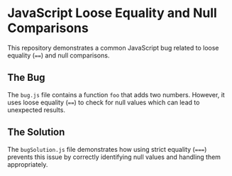 # JavaScript Loose Equality and Null Comparisons

This repository demonstrates a common JavaScript bug related to loose equality (`==`) and null comparisons.

## The Bug
The `bug.js` file contains a function `foo` that adds two numbers. However, it uses loose equality (`==`) to check for null values which can lead to unexpected results.

## The Solution
The `bugSolution.js` file demonstrates how using strict equality (`===`) prevents this issue by correctly identifying null values and handling them appropriately.